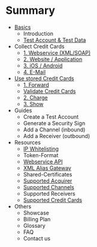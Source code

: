 # Summary

* [Basics](README.md)
   * Introduction
   * [Test Account & Test Data](live_mode-test.md)
* Collect Credit Cards
   * [1. Webservice (XML/SOAP)](webservice.md)
   * [2. Website / Application](website-application.md)
   * [3. iOS / Android](mobile-app.md)
   * [4. E-Mail](e-mail.md)
* [Use stored Credit Cards](utilize.md)
   * [1. Forward](forward.md)
   * [Validate Credit Cards](validate.md)
   * [2. Charge](charge.md)
   * [3. Show](show.md)
* Guides
   * Create a Test Account
   * Generate a Security Sign
   * Add a Channel (inbound)
   * Add a Receiver (outbound)
* Resources
   * [IP Whitelisting](ip_whitelisting.md)
   * Token-Format
   * [Webservice API](webservice_api.md)
   * [XML Alias Gateway](xml_alias_gateway.md)
   * Shared-Certificates
   * [Supported Acquirer](supported_acquirer.md)
   * [Supported Channels](supported_channels.md)
   * Supported Receivers
   * [Supported Credit Cards](supported_credit_cards.md)
* Others
   * Showcase
   * Billing Plan
   * Glossary
   * FAQ
   * Contact us

